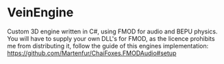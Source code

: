 # VeinEngine
Custom 3D engine written in C#, using FMOD for audio and BEPU physics.
You will have to supply your own DLL's for FMOD, as the licence prohibits me from distributing it, follow the guide of this engines implementation: https://github.com/Martenfur/ChaiFoxes.FMODAudio#setup
